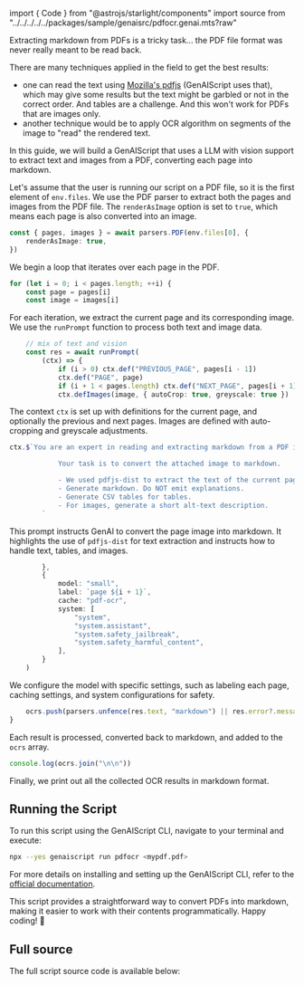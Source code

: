 
import { Code } from "@astrojs/starlight/components"
import source from "../../../../../packages/sample/genaisrc/pdfocr.genai.mts?raw"

Extracting markdown from PDFs is a tricky task... the PDF file format was never really meant to be read back.

There are many techniques applied in the field to get the best results:

-   one can read the text using [Mozilla's pdfjs](https://mozilla.github.io/pdf.js/) (GenAIScript uses that), which may give some results but the text might be garbled or not in the correct order. And tables are a challenge. And this won't work for PDFs that are images only.
-   another technique would be to apply OCR algorithm on segments of the image to "read" the rendered text.

In this guide, we will build a GenAIScript that uses a LLM with vision support to extract text and images from a PDF, converting each page into markdown.

Let's assume that the user is running our script on a PDF file, so it is the first element of `env.files`.
We use the PDF parser to extract both the pages and images from the PDF file. The `renderAsImage` option is set to `true`, which means each page is also converted into an image.

```ts "renderAsImage: true"
const { pages, images } = await parsers.PDF(env.files[0], {
    renderAsImage: true,
})
```

We begin a loop that iterates over each page in the PDF.

```ts
for (let i = 0; i < pages.length; ++i) {
    const page = pages[i]
    const image = images[i]
```

For each iteration, we extract the current page and its corresponding image.
We use the `runPrompt` function to process both text and image data.

```ts
    // mix of text and vision
    const res = await runPrompt(
        (ctx) => {
            if (i > 0) ctx.def("PREVIOUS_PAGE", pages[i - 1])
            ctx.def("PAGE", page)
            if (i + 1 < pages.length) ctx.def("NEXT_PAGE", pages[i + 1])
            ctx.defImages(image, { autoCrop: true, greyscale: true })
```

The context `ctx` is set up with definitions for the current page, and optionally the previous and next pages. Images are defined with auto-cropping and greyscale adjustments.

```ts
ctx.$`You are an expert in reading and extracting markdown from a PDF image stored in the attached images.

            Your task is to convert the attached image to markdown.

            - We used pdfjs-dist to extract the text of the current page in PAGE, the previous page in PREVIOUS_PAGE and the next page in NEXT_PAGE.
            - Generate markdown. Do NOT emit explanations.
            - Generate CSV tables for tables.
            - For images, generate a short alt-text description.
        `
```

This prompt instructs GenAI to convert the page image into markdown. It highlights the use of `pdfjs-dist` for text extraction and instructs how to handle text, tables, and images.

```ts
        },
        {
            model: "small",
            label: `page ${i + 1}`,
            cache: "pdf-ocr",
            system: [
                "system",
                "system.assistant",
                "system.safety_jailbreak",
                "system.safety_harmful_content",
            ],
        }
    )
```

We configure the model with specific settings, such as labeling each page, caching settings, and system configurations for safety.

```ts
    ocrs.push(parsers.unfence(res.text, "markdown") || res.error?.message)
}
```

Each result is processed, converted back to markdown, and added to the `ocrs` array.

```ts
console.log(ocrs.join("\n\n"))
```

Finally, we print out all the collected OCR results in markdown format.

## Running the Script

To run this script using the GenAIScript CLI, navigate to your terminal and execute:

```bash
npx --yes genaiscript run pdfocr <mypdf.pdf>
```

For more details on installing and setting up the GenAIScript CLI, refer to the [official documentation](https://microsoft.github.io/genaiscript/getting-started/installation).

This script provides a straightforward way to convert PDFs into markdown, making it easier to work with their contents programmatically. Happy coding! 🚀

## Full source

The full script source code is available below:

<Code code={source} wrap={true} lang="js" title="pdfocr.genai.mts" />
